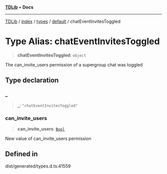 [**TDLib**](../../../../../../README.md) • **Docs**

***

[TDLib](../../../../../../modules.md) / [index](../../../../../README.md) / [types](../../../README.md) / [default](../README.md) / chatEventInvitesToggled

# Type Alias: chatEventInvitesToggled

> **chatEventInvitesToggled**: `object`

The can_invite_users permission of a supergroup chat was toggled

## Type declaration

### \_

> **\_**: `"chatEventInvitesToggled"`

### can\_invite\_users

> **can\_invite\_users**: [`Bool`](Bool.md)

New value of can_invite_users permission

## Defined in

dist/generated/types.d.ts:41559
